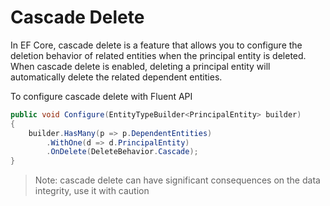 # Cascade Delete
In EF Core, cascade delete is a feature that allows you to configure the deletion behavior of related entities when the principal entity is deleted. When cascade delete is enabled, deleting a principal entity will automatically delete the related dependent entities.

To configure cascade delete with Fluent API
```csharp
public void Configure(EntityTypeBuilder<PrincipalEntity> builder)
{
    builder.HasMany(p => p.DependentEntities)
        .WithOne(d => d.PrincipalEntity)
        .OnDelete(DeleteBehavior.Cascade);
}
```

> Note: cascade delete can have significant consequences on the data integrity, use it with caution
